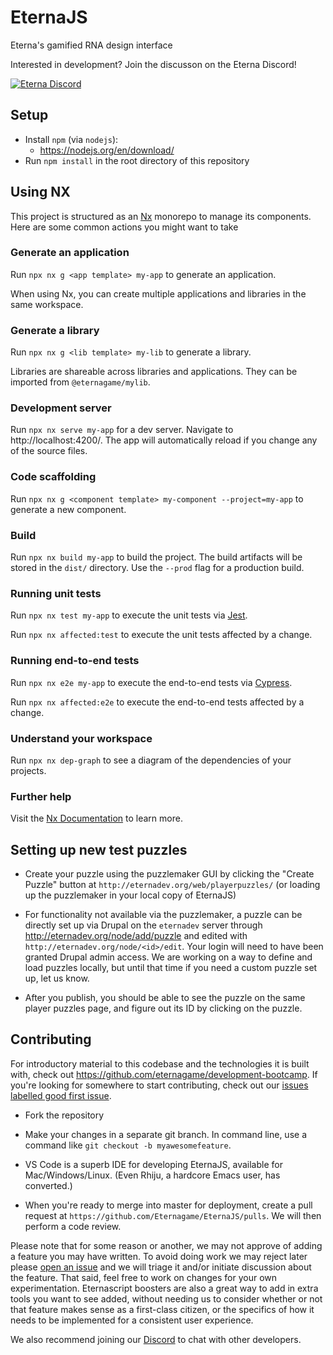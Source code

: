 

# EternaJS
Eterna's gamified RNA design interface

Interested in development? Join the discusson on the Eterna Discord!

[![Eterna Discord](https://discord.com/api/guilds/702618517589065758/widget.png?style=banner2)](https://discord.gg/KYeTwux)

## Setup
* Install `npm` (via `nodejs`): 
    - https://nodejs.org/en/download/
* Run `npm install` in the root directory of this repository

## Using NX
This project is structured as an [Nx](https://nx.dev) monorepo to manage its components. Here are some
common actions you might want to take

### Generate an application
Run `npx nx g <app template> my-app` to generate an application.

When using Nx, you can create multiple applications and libraries in the same workspace.

### Generate a library
Run `npx nx g <lib template> my-lib` to generate a library.

Libraries are shareable across libraries and applications. They can be imported from `@eternagame/mylib`.

### Development server
Run `npx nx serve my-app` for a dev server. Navigate to http://localhost:4200/. The app will automatically reload if you change any of the source files.

### Code scaffolding
Run `npx nx g <component template> my-component --project=my-app` to generate a new component.

### Build
Run `npx nx build my-app` to build the project. The build artifacts will be stored in the `dist/` directory. Use the `--prod` flag for a production build.

### Running unit tests
Run `npx nx test my-app` to execute the unit tests via [Jest](https://jestjs.io).

Run `npx nx affected:test` to execute the unit tests affected by a change.

### Running end-to-end tests
Run `npx nx e2e my-app` to execute the end-to-end tests via [Cypress](https://www.cypress.io).

Run `npx nx affected:e2e` to execute the end-to-end tests affected by a change.

### Understand your workspace
Run `npx nx dep-graph` to see a diagram of the dependencies of your projects.

### Further help
Visit the [Nx Documentation](https://nx.dev) to learn more.

## Setting up new test puzzles
 * Create your puzzle using the puzzlemaker GUI by clicking the "Create Puzzle" button at `http://eternadev.org/web/playerpuzzles/`
   (or loading up the puzzlemaker in your local copy of EternaJS)

 * For functionality not available via the puzzlemaker, a puzzle can be directly set up via Drupal on the `eternadev` server through http://eternadev.org/node/add/puzzle and edited with `http://eternadev.org/node/<id>/edit`. Your login will need to have been granted Drupal admin access. We are working on a way to define and load puzzles locally, but until that time if you need a custom puzzle set up, let us know.

 * After you publish, you should be able to see the puzzle on the same player puzzles page, and figure out its ID by clicking on the puzzle.

## Contributing
For introductory material to this codebase and the technologies it is built with, check out https://github.com/eternagame/development-bootcamp. If you're looking for somewhere to start contributing, check out our [issues labelled good first issue](https://github.com/eternagame/EternaJS/issues?q=is%3Aopen+is%3Aissue+label%3A%22good+first+issue%22).

 * Fork the repository

 * Make your changes in a separate git branch. In command line, use a command like `git checkout -b myawesomefeature`. 
 
 * VS Code is a superb IDE for developing EternaJS, available for Mac/Windows/Linux. (Even Rhiju, a hardcore Emacs user, has converted.)

 * When you're ready to merge into master for deployment, create a pull request at `https://github.com/Eternagame/EternaJS/pulls`. We will then perform a code review.
 
Please note that for some reason or another, we may not approve of adding a feature you may have written. To avoid doing work we may reject later please [open an issue](https://github.com/eternagame/eternajs/issues) and we will triage it and/or initiate discussion about the feature. That said, feel free to work on changes for your own experimentation. Eternascript boosters are also a great way to add in extra tools you want to see added, without needing us to consider whether or not that feature makes sense as a first-class citizen, or the specifics of how it needs to be implemented for a consistent user experience.

We also recommend joining our [Discord](https://discord.gg/KYeTwux) to chat with other developers.